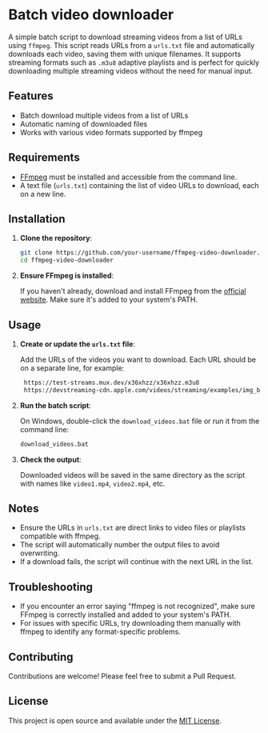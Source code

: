 # Batch video downloader

A simple batch script to download streaming videos from a list of URLs using `ffmpeg`. This script reads URLs from a `urls.txt` file and automatically downloads each video, saving them with unique filenames. It supports streaming formats such as `.m3u8` adaptive playlists and is perfect for quickly downloading multiple streaming videos without the need for manual input.

## Features

- Batch download multiple videos from a list of URLs
- Automatic naming of downloaded files
- Works with various video formats supported by ffmpeg

## Requirements

- [FFmpeg](https://ffmpeg.org/download.html) must be installed and accessible from the command line.
- A text file (`urls.txt`) containing the list of video URLs to download, each on a new line.

## Installation

1. **Clone the repository**:

   ```bash
   git clone https://github.com/your-username/ffmpeg-video-downloader.git
   cd ffmpeg-video-downloader
   ```

2. **Ensure FFmpeg is installed**:

   If you haven't already, download and install FFmpeg from the [official website](https://ffmpeg.org/download.html). Make sure it's added to your system's PATH.

## Usage

1. **Create or update the `urls.txt` file**:

   Add the URLs of the videos you want to download. Each URL should be on a separate line, for example:

   ```bash
    https://test-streams.mux.dev/x36xhzz/x36xhzz.m3u8
    https://devstreaming-cdn.apple.com/videos/streaming/examples/img_bipbop_adv_example_ts/master.m3u8
   ```

2. **Run the batch script**:

   On Windows, double-click the `download_videos.bat` file or run it from the command line:

   ```bash
   download_videos.bat
   ```

3. **Check the output**:

   Downloaded videos will be saved in the same directory as the script with names like `video1.mp4`, `video2.mp4`, etc.

## Notes

- Ensure the URLs in `urls.txt` are direct links to video files or playlists compatible with ffmpeg.
- The script will automatically number the output files to avoid overwriting.
- If a download fails, the script will continue with the next URL in the list.

## Troubleshooting

- If you encounter an error saying "ffmpeg is not recognized", make sure FFmpeg is correctly installed and added to your system's PATH.
- For issues with specific URLs, try downloading them manually with ffmpeg to identify any format-specific problems.

## Contributing

Contributions are welcome! Please feel free to submit a Pull Request.

## License

This project is open source and available under the [MIT License](LICENSE).
